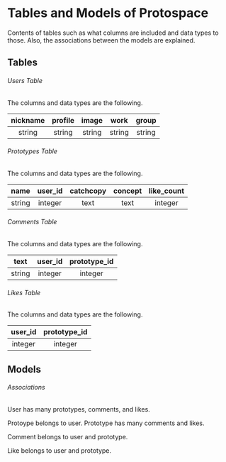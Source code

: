 Tables and Models of Protospace
====

Contents of tables such as what columns are included and data types to those. Also, the associations between the models are explained.


## Tables
###### Users Table
The columns and data types are the following.

|  nickname  |   profile   |    image     |    work      |   group    |
|:----------:|:-----------:|:------------:|:------------:|:----------:|
|   string   |     string  |     string   |      string  |   string   |


###### Prototypes Table
The columns and data types are the following.

|     name   |   user_id   |  catchcopy   |    concept   | like_count |
|:----------:|:-----------:|:------------:|:------------:|:----------:|
|   string   |   integer   |     text     |     text     | integer    |

###### Comments Table
The columns and data types are the following.

|    text    |   user_id     | prototype_id|
|:-----------:|:------------:|:------------:|
|   string     |   integer   |   integer    |


###### Likes Table
The columns and data types are the following.

|   user_id   | prototype_id |
|:-----------:|:------------:|
|   integer  |   integer    |

## Models
###### Associations
User has many prototypes, comments, and likes.

Protoype belongs to user.
Prototype has many comments and likes.

Comment belongs to user and prototype.

Like belongs to user and prototype.